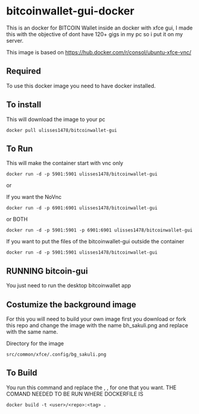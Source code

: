 # bitcoinwallet-gui-docker

This is an docker for BITCOIN Wallet inside an docker with xfce gui, I made this with the objective of dont have 120+ gigs in my pc so i put it on my server.

This image is based on 
https://hub.docker.com/r/consol/ubuntu-xfce-vnc/

## Required 
To use this docker image you need to have docker installed.

## To install 

This will download the image to your pc

```
docker pull ulisses1478/bitcoinwallet-gui
```

## To Run

This will make the container start with vnc only

```
docker run -d -p 5901:5901 ulisses1478/bitcoinwallet-gui 
```
or

If you want the NoVnc

```
docker run -d -p 6901:6901 ulisses1478/bitcoinwallet-gui
```
or BOTH

```
docker run -d -p 5901:5901 -p 6901:6901 ulisses1478/bitcoinwallet-gui
```

If you want to put the files of the bitcoinwallet-gui outside the container 
```
docker run -d -p 5901:5901 ulisses1478/bitcoinwallet-gui
```
## RUNNING bitcoin-gui

You just need to run the desktop bitcoinwallet app

## Costumize the background image 

For this you will need to build your own image first you download or fork this repo and change the image with the name bh_sakuli.png and replace with the same name.

Directory for the image

```
src/common/xfce/.config/bg_sakuli.png

```
## To Build
You run this command and replace the <user>, <repo>, <tag> for one that you want.
THE COMAND NEEDED TO BE RUN WHERE DOCKERFILE IS
```
docker build -t <user>/<repo>:<tag> .
```

